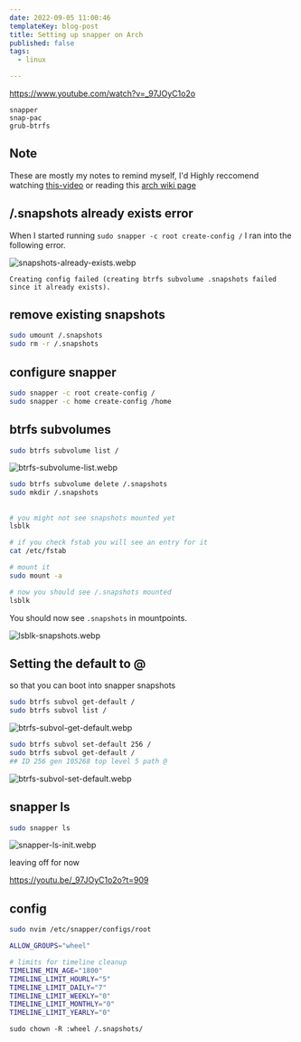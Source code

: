 ```yaml
---
date: 2022-09-05 11:00:46
templateKey: blog-post
title: Setting up snapper on Arch
published: false
tags:
  - linux

---
```


https://www.youtube.com/watch?v=_97JOyC1o2o

```
snapper
snap-pac
grub-btrfs
```

## Note

These are mostly my notes to remind myself, I'd Highly reccomend watching
[this-video]( https://www.youtube.com/watch?v=_97JOyC1o2o) or reading this
[arch wiki page](https://wiki.archlinux.org/title/snapper)

## /.snapshots already exists error

When I started running `sudo snapper -c root create-config /`  I ran into the
following error.

![snapshots-already-exists.webp](https://dropper.wayl.one/api/file/689b85ad-aa94-44d2-a05b-111de5f29400.webp)

```
Creating config failed (creating btrfs subvolume .snapshots failed since it already exists).
```

## remove existing snapshots

``` bash
sudo umount /.snapshots
sudo rm -r /.snapshots
```

## configure snapper

``` bash
sudo snapper -c root create-config /
sudo snapper -c home create-config /home
```

## btrfs subvolumes

``` bash
sudo btrfs subvolume list /
```

![btrfs-subvolume-list.webp](https://dropper.wayl.one/api/file/dbd2e2ee-3bd7-47a3-a808-578f96d3d6d4.webp)

``` bash
sudo btrfs subvolume delete /.snapshots
sudo mkdir /.snapshots
```

##

``` bash
# you might not see snapshots mounted yet
lsblk

# if you check fstab you will see an entry for it
cat /etc/fstab

# mount it
sudo mount -a

# now you should see /.snapshots mounted
lsblk
```

You should now see `.snapshots` in mountpoints.

![lsblk-snapshots.webp](https://dropper.wayl.one/api/file/c551d2be-0441-4dc7-8ee5-6ba600faa126.webp)

## Setting the default to @

so that you can boot into snapper snapshots

``` bash
sudo btrfs subvol get-default /
sudo btrfs subvol list /
```

![btrfs-subvol-get-default.webp](https://dropper.wayl.one/api/file/231bb2a9-1679-4c42-9fd9-1fa6d7490cb2.webp)

``` bash
sudo btrfs subvol set-default 256 /
sudo btrfs subvol get-default /
## ID 256 gen 105268 top level 5 path @
```

![btrfs-subvol-set-default.webp](https://dropper.wayl.one/api/file/1780cbfe-0c71-432e-bef6-00db6a7d9563.webp)

## snapper ls

``` bash
sudo snapper ls
```

![snapper-ls-init.webp](https://dropper.wayl.one/api/file/24741b02-db31-41fe-957b-6eec2600db2b.webp)

leaving off for now

https://youtu.be/_97JOyC1o2o?t=909

## config

``` bash
sudo nvim /etc/snapper/configs/root
```

``` bash
ALLOW_GROUPS="wheel"

# limits for timeline cleanup
TIMELINE_MIN_AGE="1800"
TIMELINE_LIMIT_HOURLY="5"
TIMELINE_LIMIT_DAILY="7"
TIMELINE_LIMIT_WEEKLY="0"
TIMELINE_LIMIT_MONTHLY="0"
TIMELINE_LIMIT_YEARLY="0"
```

```
sudo chown -R :wheel /.snapshots/
```

